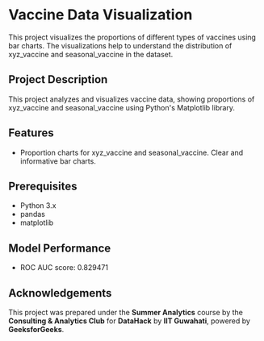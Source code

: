 # Vaccine Data Visualization
This project visualizes the proportions of different types of vaccines using bar charts. 
The visualizations help to understand the distribution of xyz_vaccine and seasonal_vaccine in the dataset.

## Project Description
This project analyzes and visualizes vaccine data, showing proportions of xyz_vaccine and seasonal_vaccine using Python's Matplotlib library.

## Features
- Proportion charts for xyz_vaccine and seasonal_vaccine.
 Clear and informative bar charts.

## Prerequisites
- Python 3.x
- pandas
- matplotlib

## Model Performance
- ROC AUC score: 0.829471
## Acknowledgements
This project was prepared under the **Summer Analytics** course by the **Consulting & Analytics Club** for **DataHack** by **IIT Guwahati**,
powered by **GeeksforGeeks**.


